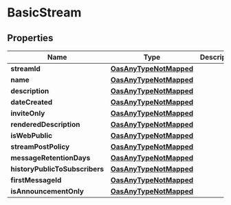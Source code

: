

# BasicStream

## Properties

Name | Type | Description | Notes
------------ | ------------- | ------------- | -------------
**streamId** | [**OasAnyTypeNotMapped**](.md) |  |  [optional]
**name** | [**OasAnyTypeNotMapped**](.md) |  |  [optional]
**description** | [**OasAnyTypeNotMapped**](.md) |  |  [optional]
**dateCreated** | [**OasAnyTypeNotMapped**](.md) |  |  [optional]
**inviteOnly** | [**OasAnyTypeNotMapped**](.md) |  |  [optional]
**renderedDescription** | [**OasAnyTypeNotMapped**](.md) |  |  [optional]
**isWebPublic** | [**OasAnyTypeNotMapped**](.md) |  |  [optional]
**streamPostPolicy** | [**OasAnyTypeNotMapped**](.md) |  |  [optional]
**messageRetentionDays** | [**OasAnyTypeNotMapped**](.md) |  |  [optional]
**historyPublicToSubscribers** | [**OasAnyTypeNotMapped**](.md) |  |  [optional]
**firstMessageId** | [**OasAnyTypeNotMapped**](.md) |  |  [optional]
**isAnnouncementOnly** | [**OasAnyTypeNotMapped**](.md) |  |  [optional]




